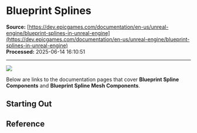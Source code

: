 # Blueprint Splines

**Source:** [https://dev.epicgames.com/documentation/en-us/unreal-engine/blueprint-splines-in-unreal-engine](https://dev.epicgames.com/documentation/en-us/unreal-engine/blueprint-splines-in-unreal-engine)  
**Processed:** 2025-06-14 16:10:51

---

![](https://d1iv7db44yhgxn.cloudfront.net/documentation/images/63acf615-6839-47d6-84f1-65443ed65de3/bpsc_1.png)

Below are links to the documentation pages that cover **Blueprint Spline Components** and **Blueprint Spline Mesh Components**.

## Starting Out

## Reference